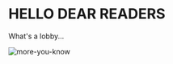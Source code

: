 # HELLO DEAR READERS

What's a lobby...


![more-you-know](https://github.com/user-attachments/assets/2871342f-6301-44c1-b417-e63f83a4e5ef)
